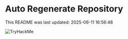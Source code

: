 # Auto Regenerate Repository

This README was last updated: 2025-06-11 16:56:48

 ![TryHackMe](https://tryhackme.com/badge/533634)